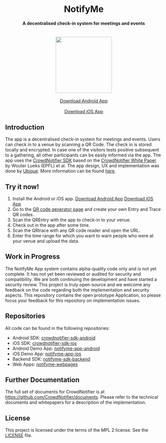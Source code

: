 <h1 align="center">NotifyMe</h1>
<h4 align="center">A decentralised check-in system for meetings and events</h4>
<br />
<div align="center">
  <img width="180" height="180" src="https://github.com/notifyme-app/notifyme-app-android/raw/develop/app/src/main/app_icon-playstore.png" />
  <br />
  <br />
  <a href="https://install.appcenter.ms/orgs/notify-me/apps/notifyme-app-android/distribution_groups/public">Download Android App</a>
  <br />
  <br />
  <a href="https://testflight.apple.com/join/OqONONgv">Download iOS App</a>
</div>

## Introduction

The app is a decentralised check-in system for meetings and events. Users can check in to a venue by scanning a QR Code. The check in is stored locally and encrypted. In case one of the visitors tests positive subsequent to a gathering, all other participants can be easily informed via the app. The app uses the [CrowdNotifier SDK](https://github.com/CrowdNotifier/crowdnotifier-sdk-android) based on the [CrowdNotifier White Paper](https://github.com/CrowdNotifier/documents) by Wouter Lueks (EPFL) et al. The app design, UX and implementation was done by [Ubique](https://ubique.ch/). More information can be found [here](https://notify-me.ch).

## Try it now!
1. Install the Android or iOS app. [Download Android App](https://install.appcenter.ms/orgs/notify-me/apps/notifyme-app-android/distribution_groups/public) [Download iOS App](https://testflight.apple.com/join/OqONONgv)
2. Go to the [QR code generator page](https://qr-gen.notify-me.ch/) and create your own Entry and Trace QR codes.
3. Scan the QREntry with the app to check-in to your venue.
4. Check out in the app after some time.
5. Scan the QRtrace with any QR code reader and open the URL.
6. Enter the time range for which you want to warn people who were at your venue and upload the data.

## Work in Progress
The NotifyMe App system contains alpha-quality code only and is not yet complete. It has not yet been reviewed or audited for security and compatibility. We are both continuing the development and have started a security review. This project is truly open-source and we welcome any feedback on the code regarding both the implementation and security aspects.
This repository contains the open prototype Application, so please focus your feedback for this repository on implementation issues.

## Repositories
All code can be found in the following repositories:
* Android SDK: [crowdnotifier-sdk-android](https://github.com/CrowdNotifier/crowdnotifier-sdk-android)
* iOS SDK: [crowdnotifier-sdk-ios](https://github.com/CrowdNotifier/crowdnotifier-sdk-ios)
* Android Demo App: [notifyme-app-android](https://github.com/notifyme-app/notifyme-app-android)
* iOS Demo App: [notifyme-app-ios](https://github.com/notifyme-app/notifyme-app-ios)
* Backend SDK: [notifyme-sdk-backend](https://github.com/notifyme-app/notifyme-sdk-backend)
* Web Apps: [notifyme-webpages](https://github.com/notifyme-app/notifyme-webpages)



## Further Documentation
The full set of documents for CrowdNotifier is at https://github.com/CrowdNotifier/documents. Please refer to the technical documents and whitepapers for a description of the implementation.

## License
This project is licensed under the terms of the MPL 2 license. See the [LICENSE](LICENSE) file.

